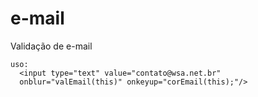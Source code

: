 # e-mail
Validação de e-mail

```
uso:
  <input type="text" value="contato@wsa.net.br"
  onblur="valEmail(this)" onkeyup="corEmail(this);"/>
```
